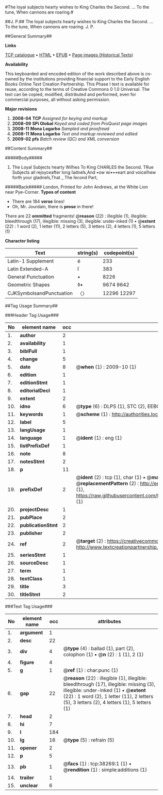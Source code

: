 #The loyal subjects hearty wishes to King Charles the Second. ... To the tune, When cannons are roaring.#

##J. P.##
The loyal subjects hearty wishes to King Charles the Second. ... To the tune, When cannons are roaring.
J. P.

##General Summary##

**Links**

[TCP catalogue](http://www.ota.ox.ac.uk/tcp/)  • 
[HTML](http://tei.it.ox.ac.uk/tcp/Texts-HTML/free/A56/A56458.html)  • 
[EPUB](http://tei.it.ox.ac.uk/tcp/Texts-EPUB/free/A56/A56458.epub) • 
[Page images (Historical Texts)](https://data.historicaltexts.jisc.ac.uk/view?pubId=eebo-99833791e&pageId=eebo-99833791e-38269-1)

**Availability**

This keyboarded and encoded edition of the
	       work described above is co-owned by the institutions
	       providing financial support to the Early English Books
	       Online Text Creation Partnership. This Phase I text is
	       available for reuse, according to the terms of Creative
	       Commons 0 1.0 Universal. The text can be copied,
	       modified, distributed and performed, even for
	       commercial purposes, all without asking permission.

**Major revisions**

1. __2008-04__ __TCP__ *Assigned for keying and markup*
1. __2008-09__ __SPi Global__ *Keyed and coded from ProQuest page images*
1. __2008-11__ __Mona Logarbo__ *Sampled and proofread*
1. __2008-11__ __Mona Logarbo__ *Text and markup reviewed and edited*
1. __2009-02__ __pfs__ *Batch review (QC) and XML conversion*

##Content Summary##

#####Body#####

1. The Loyal Subjects hearty Wiſhes To King CHARLES the Second.
TRue Subjects all rejoyceafter long ſadneſs,And •ow wi•••eart and voiceſhew forth your gladneſs,That
    _ The ſecond Part,

#####Back#####
London, Printed for John Andrews, at the White Lion near Pye-Corner.
**Types of content**

  * There are 184 **verse** lines!
  * Oh, Mr. Jourdain, there is **prose** in there!

There are 22 **ommitted** fragments! 
 @__reason__ (22) : illegible (1), illegible: bleedthrough (17), illegible: missing (3), illegible: under-inked (1)  •  @__extent__ (22) : 1 word (2), 1 letter (11), 2 letters (5), 3 letters (2), 4 letters (1), 5 letters (1)

**Character listing**


|Text|string(s)|codepoint(s)|
|---|---|---|
|Latin-1 Supplement|é|233|
|Latin Extended-A|ſ|383|
|General Punctuation|•|8226|
|Geometric Shapes|◊▪|9674 9642|
|CJKSymbolsandPunctuation|〈〉|12296 12297|

##Tag Usage Summary##

###Header Tag Usage###

|No|element name|occ|attributes|
|---|---|---|---|
|1.|__author__|2||
|2.|__availability__|1||
|3.|__biblFull__|1||
|4.|__change__|5||
|5.|__date__|8| @__when__ (1) : 2009-10 (1)|
|6.|__edition__|1||
|7.|__editionStmt__|1||
|8.|__editorialDecl__|1||
|9.|__extent__|2||
|10.|__idno__|6| @__type__ (6) : DLPS (1), STC (2), EEBO-CITATION (1), PROQUEST (1), VID (1)|
|11.|__keywords__|1| @__scheme__ (1) : http://authorities.loc.gov/ (1)|
|12.|__label__|5||
|13.|__langUsage__|1||
|14.|__language__|1| @__ident__ (1) : eng (1)|
|15.|__listPrefixDef__|1||
|16.|__note__|8||
|17.|__notesStmt__|2||
|18.|__p__|11||
|19.|__prefixDef__|2| @__ident__ (2) : tcp (1), char (1)  •  @__matchPattern__ (2) : ([0-9\-]+):([0-9IVX]+) (1), (.+) (1)  •  @__replacementPattern__ (2) : http://eebo.chadwyck.com/downloadtiff?vid=$1&page=$2 (1), https://raw.githubusercontent.com/textcreationpartnership/Texts/master/tcpchars.xml#$1 (1)|
|20.|__projectDesc__|1||
|21.|__pubPlace__|2||
|22.|__publicationStmt__|2||
|23.|__publisher__|2||
|24.|__ref__|2| @__target__ (2) : https://creativecommons.org/publicdomain/zero/1.0/ (1), http://www.textcreationpartnership.org/docs/. (1)|
|25.|__seriesStmt__|1||
|26.|__sourceDesc__|1||
|27.|__term__|1||
|28.|__textClass__|1||
|29.|__title__|3||
|30.|__titleStmt__|2||


###Text Tag Usage###

|No|element name|occ|attributes|
|---|---|---|---|
|1.|__argument__|1||
|2.|__desc__|22||
|3.|__div__|4| @__type__ (4) : ballad (1), part (2), colophon (1)  •  @__n__ (2) : 1 (1), 2 (1)|
|4.|__figure__|4||
|5.|__g__|1| @__ref__ (1) : char:punc (1)|
|6.|__gap__|22| @__reason__ (22) : illegible (1), illegible: bleedthrough (17), illegible: missing (3), illegible: under-inked (1)  •  @__extent__ (22) : 1 word (2), 1 letter (11), 2 letters (5), 3 letters (2), 4 letters (1), 5 letters (1)|
|7.|__head__|2||
|8.|__hi__|7||
|9.|__l__|184||
|10.|__lg__|16| @__type__ (5) : refrain (5)|
|11.|__opener__|2||
|12.|__p__|5||
|13.|__pb__|1| @__facs__ (1) : tcp:38269:1 (1)  •  @__rendition__ (1) : simple:additions (1)|
|14.|__trailer__|1||
|15.|__unclear__|6||
